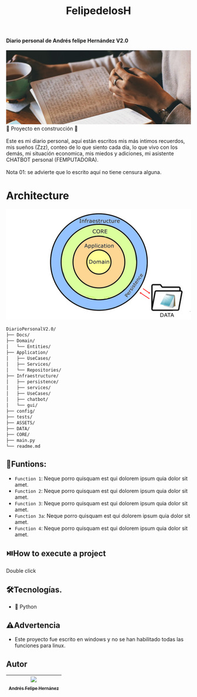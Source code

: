 <h1 align="center"> FelipedelosH </h1>
<br>
<h4>Diario personal de Andrés felipe Hernández V2.0</h4>

![Banner](Docs/banner.png)
<br>
:construction: Proyecto en construcción :construction:
<br><br>
Este es mi diario personal, aquí están escritos mis más intimos recuerdos, mis sueños (Zzz), conteo de lo que siento cada día, lo que vivo con los demás, mi situación economica, mis miedos y adiciones, mi asistente CHATBOT personal (FEMPUTADORA).
<br><br>
Nota 01: se advierte que lo escrito aquí no tiene censura alguna.
<br>

# Architecture
![Architecture](Docs/architecture.png)
```
DiarioPersonalV2.0/
├── Docs/
├── Domain/
│   └── Entities/
├── Application/
│   ├── UseCases/
│   ├── Services/
│   └── Repositories/
├── Infraestructure/
│   ├── persistence/
│   ├── services/
│   ├── UseCases/
│   ├── chatbot/
│   └── gui/
├── config/
├── tests/
├── ASSETS/
├── DATA/
├── CORE/
├── main.py
└── readme.md
```


## :hammer:Funtions:

- `Function 1`: Neque porro quisquam est qui dolorem ipsum quia dolor sit amet.<br>
- `Function 2`: Neque porro quisquam est qui dolorem ipsum quia dolor sit amet.<br>
- `Function 3`: Neque porro quisquam est qui dolorem ipsum quia dolor sit amet.<br>
- `Function 3a`: Neque porro quisquam est qui dolorem ipsum quia dolor sit amet.<br>
- `Function 4`: Neque porro quisquam est qui dolorem ipsum quia dolor sit amet.<br>


## :play_or_pause_button:How to execute a project

Double click

## :hammer_and_wrench:Tecnologías.

- :snake: Python

## :warning:Advertencia

- Este proyecto fue escrito en windows y no se han habilitado todas las funciones para linux.

## Autor

| [<img src="https://avatars.githubusercontent.com/u/38327255?v=4" width=115><br><sub>Andrés Felipe Hernánez</sub>](https://github.com/felipedelosh)|
| :---: |